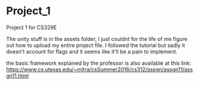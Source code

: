 # Project_1
Project 1 for CS329E

The unity stuff is in the assets folder, I just couldnt for the life of me figure out how to upload my entire project file. I followed the tutorial but sadly it doesn't account for flags and it seems like it'll be a pain to implement.

the basic framework explained by the professor is also available at this link:
https://www.cs.utexas.edu/~mitra/csSummer2016/cs312/assgn/assgn11/assgn11.html

